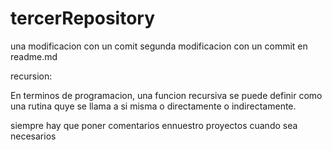 # tercerRepository

una modificacion con un comit 
segunda modificacion con un commit en readme.md

recursion: 

En terminos de programacion, una funcion recursiva se puede definir como una
rutina quye se llama a si misma o directamente o indirectamente.


siempre hay que poner comentarios ennuestro proyectos cuando sea necesarios